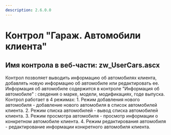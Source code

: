 ```yaml
---
description: 2.6.0.0
---
```


# Контрол "Гараж. Автомобили клиента"

## Имя контрола в веб-части: zw\_UserCars.ascx

Контрол позволяет выводить информацию об автомобилях клиента, добавлять новую информацию об автомобиле или редактировать ее. Информация об автомобиле содержится в контроле "Информация об автомобиле" : сведения о марке, модели, модификациях, годе выпуска. Контрол работает в 4 режимах: 1. Режим добавления нового автомобиля - добавление нового автомобиля в список автомобилей клиента. 2. Режим списка автомобилей - вывод списка автомобилей клиента. 3. Режим просмотра автомобиля - просмотр информации о конкретном автомобиле клиента. 4. Режим редактирования автомобиля - редактирование информации конкретного автомобиля клиента.


